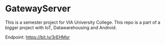 # GatewayServer

This is a semester project for VIA University College.
This repo is a part of a bigger project with IoT, Datawarehousing and Android.

Endpoint: https://bit.ly/3rEHMsr
